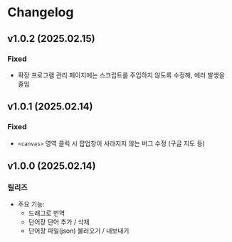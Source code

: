 # Changelog


## v1.0.2 (2025.02.15)

### Fixed
* 확장 프로그램 관리 페이지에는 스크립트를 주입하지 않도록 수정해, 에러 발생을 줄임


## v1.0.1 (2025.02.14)

### Fixed
* `<canvas>` 영역 클릭 시 팝업창이 사라지지 않는 버그 수정 (구글 지도 등)


## v1.0.0 (2025.02.14)

### 릴리즈

* 주요 기능:
	- 드래그로 번역
	- 단어장 단어 추가 / 삭제
	- 단어장 파일(json) 불러오기 / 내보내기